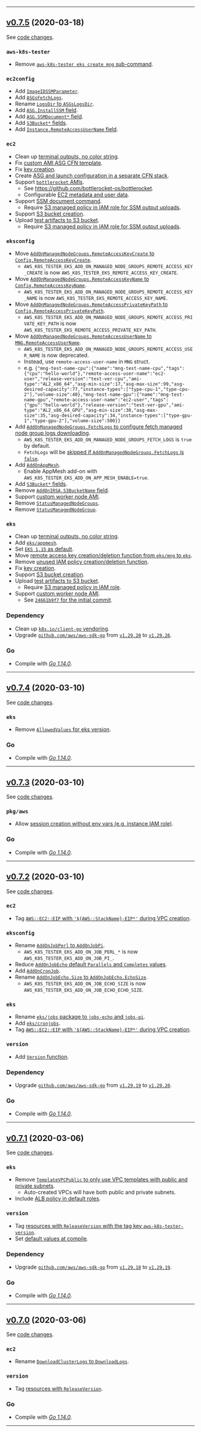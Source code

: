 

<hr>


## [v0.7.5](https://github.com/aws/aws-k8s-tester/releases/tag/v0.7.5) (2020-03-18)

See [code changes](https://github.com/aws/aws-k8s-tester/compare/v0.7.4...v0.7.5).

### `aws-k8s-tester`

- Remove [`aws-k8s-tester eks create mng` sub-command](https://github.com/aws/aws-k8s-tester/commit/36ee870ba3b84954c771184fb3f7b8b582862d9b).

### `ec2config`

- Add [`ImageIDSSMParameter`](https://github.com/aws/aws-k8s-tester/commit/81c5af7df626bae2721e89a09ae05a061be15ceb).
- Add [`ASGsFetchLogs`](https://github.com/aws/aws-k8s-tester/commit/8ee120834bf615f7ec2e94cb2a1d973c88472eb6).
- Rename [`LogsDir` to `ASGsLogsDir`](https://github.com/aws/aws-k8s-tester/commit/8ee120834bf615f7ec2e94cb2a1d973c88472eb6).
- Add [`ASG.InstallSSM` field](https://github.com/aws/aws-k8s-tester/commit/c3f431d325b26784acd9b33d66bd73605e6c1efb).
- Add [`ASG.SSMDocument*` field](https://github.com/aws/aws-k8s-tester/commit/5df6dd4299d09ab794fb025230a90e3efc67ade8).
- Add [`S3Bucket*` fields](https://github.com/aws/aws-k8s-tester/commit/5df6dd4299d09ab794fb025230a90e3efc67ade8).
- Add [`Instance.RemoteAccessUserName` field](https://github.com/aws/aws-k8s-tester/commit/12441b3af9a2eba207ca3ae4ce7d07ef6844c7ac).

### `ec2`

- Clean up [terminal outputs, no color string](https://github.com/aws/aws-k8s-tester/commit/94e0a8b9e019c935c113f8e27274d8790490abec).
- Fix [custom AMI ASG CFN template](https://github.com/aws/aws-k8s-tester/commit/81c5af7df626bae2721e89a09ae05a061be15ceb).
- Fix [key creation](https://github.com/aws/aws-k8s-tester/commit/61487a22279956c2575affaf1c97896474ce475e).
- Create [ASG and launch configuration in a separate CFN stack](https://github.com/aws/aws-k8s-tester/commit/c3f431d325b26784acd9b33d66bd73605e6c1efb).
- Support [`bottlerocket` AMIs](https://github.com/aws/aws-k8s-tester/commit/dfd759622b5c3092e0ff7d4c00a636386addce70).
  - See https://github.com/bottlerocket-os/bottlerocket.
  - Configurable [EC2 metadata and user data](https://github.com/aws/aws-k8s-tester/commit/410d5b491d5cedcc763f689f6ef09d5c786be340).
- Support [SSM document command](https://github.com/aws/aws-k8s-tester/commit/b72c06301f61bc9424baae34ae59b1ebbac1e44c).
  - Require [S3 managed policy in IAM role for SSM output uploads](https://github.com/aws/aws-k8s-tester/commit/000766975c8636390fa88ed95c41522b7f8c9247).
- Support [S3 bucket creation](https://github.com/aws/aws-k8s-tester/commit/b72c06301f61bc9424baae34ae59b1ebbac1e44c).
- Upload [test artifacts to S3 bucket](https://github.com/aws/aws-k8s-tester/commit/372aeb1ac12566f5213667133c1bdc7b85926487).
  - Require [S3 managed policy in IAM role for SSM output uploads](https://github.com/aws/aws-k8s-tester/commit/000766975c8636390fa88ed95c41522b7f8c9247).

### `eksconfig`

- Move [`AddOnManagedNodeGroups.RemoteAccessKeyCreate` to `Config.RemoteAccessKeyCreate`](https://github.com/aws/aws-k8s-tester/commit/0179c3a94106e82388158f7efd07d951d55023d3).
  - `AWS_K8S_TESTER_EKS_ADD_ON_MANAGED_NODE_GROUPS_REMOTE_ACCESS_KEY_CREATE` is now `AWS_K8S_TESTER_EKS_REMOTE_ACCESS_KEY_CREATE`.
- Move [`AddOnManagedNodeGroups.RemoteAccessKeyName` to `Config.RemoteAccessKeyName`](https://github.com/aws/aws-k8s-tester/commit/0179c3a94106e82388158f7efd07d951d55023d3).
  - `AWS_K8S_TESTER_EKS_ADD_ON_MANAGED_NODE_GROUPS_REMOTE_ACCESS_KEY_NAME` is now `AWS_K8S_TESTER_EKS_REMOTE_ACCESS_KEY_NAME`.
- Move [`AddOnManagedNodeGroups.RemoteAccessPrivateKeyPath` to `Config.RemoteAccessPrivateKeyPath`](https://github.com/aws/aws-k8s-tester/commit/0179c3a94106e82388158f7efd07d951d55023d3).
  - `AWS_K8S_TESTER_EKS_ADD_ON_MANAGED_NODE_GROUPS_REMOTE_ACCESS_PRIVATE_KEY_PATH` is now `AWS_K8S_TESTER_EKS_REMOTE_ACCESS_PRIVATE_KEY_PATH`.
- Move [`AddOnManagedNodeGroups.RemoteAccessUserName` to `MNG.RemoteAccessUserName`](https://github.com/aws/aws-k8s-tester/commit/12441b3af9a2eba207ca3ae4ce7d07ef6844c7ac).
  - `AWS_K8S_TESTER_EKS_ADD_ON_MANAGED_NODE_GROUPS_REMOTE_ACCESS_USER_NAME` is now deprecated.
  - Instead, use `remote-access-user-name` in `MNG` struct.
  - e.g. `{"mng-test-name-cpu":{"name":"mng-test-name-cpu","tags":{"cpu":"hello-world"},"remote-access-user-name":"ec2-user","release-version":"test-ver-cpu","ami-type":"AL2_x86_64","asg-min-size":17,"asg-max-size":99,"asg-desired-capacity":77,"instance-types":["type-cpu-1","type-cpu-2"],"volume-size":40},"mng-test-name-gpu":{"name":"mng-test-name-gpu","remote-access-user-name":"ec2-user","tags":{"gpu":"hello-world"},"release-version":"test-ver-gpu","ami-type":"AL2_x86_64_GPU","asg-min-size":30,"asg-max-size":35,"asg-desired-capacity":34,"instance-types":["type-gpu-1","type-gpu-2"],"volume-size":500}}`
- Add [`AddOnManagedNodeGroups.FetchLogs` to configure fetch managed node group logs downloading](https://github.com/aws/aws-k8s-tester/commit/d57a203315b842bea6cab7476a778624155fdee3).
  - `AWS_K8S_TESTER_EKS_ADD_ON_MANAGED_NODE_GROUPS_FETCH_LOGS` is `true` by default.
  - `FetchLogs` will be [skipped if `AddOnManagedNodeGroups.FetchLogs` is `false`](https://github.com/aws/aws-k8s-tester/commit/74aee02ac01123cbc8036910831addbca665cbbc).
- Add [`AddOnAppMesh`](https://github.com/aws/aws-k8s-tester/pull/81).
  - Enable AppMesh add-on with `AWS_K8S_TESTER_EKS_ADD_ON_APP_MESH_ENABLE=true`.
- Add [`S3Bucket*` fields](https://github.com/aws/aws-k8s-tester/commit/f9c2ee1c2f9d4c6fc38e84c950f11616b3402713).
- Remove [`AddOnIRSA.S3BucketName` field](https://github.com/aws/aws-k8s-tester/commit/f9c2ee1c2f9d4c6fc38e84c950f11616b3402713).
- Support [custom worker node AMI](https://github.com/aws/aws-k8s-tester/commit/36ee870ba3b84954c771184fb3f7b8b582862d9b).
- Remove [`StatusManagedNodeGroups`](https://github.com/aws/aws-k8s-tester/commit/36ee870ba3b84954c771184fb3f7b8b582862d9b).
- Remove [`StatusManagedNodeGroup`](https://github.com/aws/aws-k8s-tester/commit/36ee870ba3b84954c771184fb3f7b8b582862d9b).

### `eks`

- Clean up [terminal outputs, no color string](https://github.com/aws/aws-k8s-tester/commit/94e0a8b9e019c935c113f8e27274d8790490abec).
- Add [`eks/appmesh`](https://github.com/aws/aws-k8s-tester/pull/81).
- Set [`EKS 1.15` as default](https://github.com/aws/aws-k8s-tester/commit/49d364c710b87ee5bcd6f22684c0de861ae3f86e).
- Move [remote access key creation/deletion function from `eks/mng` to `eks`](https://github.com/aws/aws-k8s-tester/commit/d110238d6ba93300d3109f2925bcc6a5cd254ad0).
- Remove [unused IAM policy creation/deletion function](https://github.com/aws/aws-k8s-tester/commit/21ea5769a46b9a2ecd5cac041570d4bc1d1d62d1).
- Fix [key creation](https://github.com/aws/aws-k8s-tester/commit/61487a22279956c2575affaf1c97896474ce475e).
- Support [S3 bucket creation](https://github.com/aws/aws-k8s-tester/commit/dc906341d1254cd2d89588f388efbe93c0a53c3d).
- Upload [test artifacts to S3 bucket](https://github.com/aws/aws-k8s-tester/commit/b8467a95f28131efe859c5580e5e89d9639a50a3).
  - Require [S3 managed policy in IAM role](https://github.com/aws/aws-k8s-tester/commit/000766975c8636390fa88ed95c41522b7f8c9247).
- Support [custom worker node AMI](https://github.com/aws/aws-k8s-tester/commit/36ee870ba3b84954c771184fb3f7b8b582862d9b).
  - See [`24661b9f7` for the initial commit](https://github.com/aws/aws-k8s-tester/commit/24661b9f78897d3f360c7b5b033bb7365bb8c1f3).

### Dependency

- Clean up [`k8s.io/client-go` vendoring](https://github.com/aws/aws-k8s-tester/pull/81).
- Upgrade [`github.com/aws/aws-sdk-go`](https://github.com/aws/aws-sdk-go/releases) from [`v1.29.20`](https://github.com/aws/aws-sdk-go/releases/tag/v1.29.20) to [`v1.29.26`](https://github.com/aws/aws-sdk-go/releases/tag/v1.29.26).

### Go

- Compile with [*Go 1.14.0*](https://golang.org/doc/devel/release.html#go1.14).


<hr>



## [v0.7.4](https://github.com/aws/aws-k8s-tester/releases/tag/v0.7.4) (2020-03-10)

See [code changes](https://github.com/aws/aws-k8s-tester/compare/v0.7.3...v0.7.4).

### `eks`

- Remove [`AllowedValues` for eks version](https://github.com/aws/aws-k8s-tester/commit/0cb2d0a2736d66ddf711144d0b95da548c1eb65a).

### Go

- Compile with [*Go 1.14.0*](https://golang.org/doc/devel/release.html#go1.14).


<hr>


## [v0.7.3](https://github.com/aws/aws-k8s-tester/releases/tag/v0.7.3) (2020-03-10)

See [code changes](https://github.com/aws/aws-k8s-tester/compare/v0.7.2...v0.7.3).

### `pkg/aws`

- Allow [session creation without env vars (e.g. instance IAM role)](https://github.com/aws/aws-k8s-tester/commit/5c3a18b7395d8bd90f5a837b3b97c6521ede02de).

### Go

- Compile with [*Go 1.14.0*](https://golang.org/doc/devel/release.html#go1.14).


<hr>


## [v0.7.2](https://github.com/aws/aws-k8s-tester/releases/tag/v0.7.2) (2020-03-10)

See [code changes](https://github.com/aws/aws-k8s-tester/compare/v0.7.1...v0.7.2).

### `ec2`

- Tag [`AWS::EC2::EIP` with `'${AWS::StackName}-EIP*'` during VPC creation](https://github.com/aws/aws-k8s-tester/commit/26893f1d472004b22ecb09a67a2c2cab4c238786).

### `eksconfig`

- Rename [`AddOnJobPerl` to `AddOnJobPi`](https://github.com/aws/aws-k8s-tester/commit/c1ea05d9584805a64ba4bb37f864ff88ac3545f2).
  - `AWS_K8S_TESTER_EKS_ADD_ON_JOB_PERL_*` is now `AWS_K8S_TESTER_EKS_ADD_ON_JOB_PI_`.
- Reduce [`AddOnJobEcho` default `Parallels` and `Completes` values](https://github.com/aws/aws-k8s-tester/commit/3b9b9583ab6f0a294525ec5ca3a056ebf201f845).
- Add [`AddOnCronJob`](https://github.com/aws/aws-k8s-tester/commit/ce4819124972610a392b6055a30321a1a5b9169e).
- Rename [`AddOnJobEcho.Size` to `AddOnJobEcho.EchoSize`](https://github.com/aws/aws-k8s-tester/commit/fa3fa7b3b11fd33c8dc923b9dc629b00dbf15864).
  - `AWS_K8S_TESTER_EKS_ADD_ON_JOB_ECHO_SIZE` is now `AWS_K8S_TESTER_EKS_ADD_ON_JOB_ECHO_ECHO_SIZE`.

### `eks`

- Rename [`eks/jobs` package to `jobs-echo` and `jobs-pi`](https://github.com/aws/aws-k8s-tester/commit/c1ea05d9584805a64ba4bb37f864ff88ac3545f2).
- Add [`eks/cronjobs`](https://github.com/aws/aws-k8s-tester/commit/730cd1f473486f3449281958c00000e74e342a4c).
- Tag [`AWS::EC2::EIP` with `'${AWS::StackName}-EIP*'` during VPC creation](https://github.com/aws/aws-k8s-tester/commit/26893f1d472004b22ecb09a67a2c2cab4c238786).

### `version`

- Add [`Version` function](https://github.com/aws/aws-k8s-tester/commit/d582a0ee4c1c15d4945ca9fcc801cd433034ee81).

### Dependency

- Upgrade [`github.com/aws/aws-sdk-go`](https://github.com/aws/aws-sdk-go/releases) from [`v1.29.19`](https://github.com/aws/aws-sdk-go/releases/tag/v1.29.19) to [`v1.29.20`](https://github.com/aws/aws-sdk-go/releases/tag/v1.29.20).

### Go

- Compile with [*Go 1.14.0*](https://golang.org/doc/devel/release.html#go1.14).


<hr>


## [v0.7.1](https://github.com/aws/aws-k8s-tester/releases/tag/v0.7.1) (2020-03-06)

See [code changes](https://github.com/aws/aws-k8s-tester/compare/v0.7.0...v0.7.1).

### `eks`

- Remove [`TemplateVPCPublic` to only use VPC templates with public and private subnets](https://github.com/aws/aws-k8s-tester/commit/f445f1aac5055fbb06356a86638d3ff39f115ffe).
  - Auto-created VPCs will have both public and private subnets.
- Include [ALB policy in default roles](https://github.com/aws/aws-k8s-tester/commit/5d1de5d17e38880a88336cfb9ff2e454e8bea226).

### `version`

- Tag [resources with `ReleaseVersion` with the tag key `aws-k8s-tester-version`](https://github.com/aws/aws-k8s-tester/commit/4b77f640e8bdd8abe4100778777e6d7df5ff1229).
- Set [default values at compile](https://github.com/aws/aws-k8s-tester/commit/5a3ec45b5230747adfda28d22434dcef6b45430e).

### Dependency

- Upgrade [`github.com/aws/aws-sdk-go`](https://github.com/aws/aws-sdk-go/releases) from [`v1.29.18`](https://github.com/aws/aws-sdk-go/releases/tag/v1.29.18) to [`v1.29.19`](https://github.com/aws/aws-sdk-go/releases/tag/v1.29.19).

### Go

- Compile with [*Go 1.14.0*](https://golang.org/doc/devel/release.html#go1.14).


<hr>


## [v0.7.0](https://github.com/aws/aws-k8s-tester/releases/tag/v0.7.0) (2020-03-06)

See [code changes](https://github.com/aws/aws-k8s-tester/compare/v0.6.9...v0.7.0).

### `ec2`

- Rename [`DownloadClusterLogs` to `DownloadLogs`](https://github.com/aws/aws-k8s-tester/commit/e3cf908519a5a75fd11cecfe81ab55d64ebddb2d).

### `version`

- Tag [resources with `ReleaseVersion`](https://github.com/aws/aws-k8s-tester/commit/65e486474617e9128ebf0ed51572dcdae0ac691a).

### Go

- Compile with [*Go 1.14.0*](https://golang.org/doc/devel/release.html#go1.14).


<hr>

